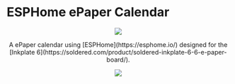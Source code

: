 # ESPHome ePaper Calendar
<p align="center">
	<img src="https://github.com/paviro/ESPHome-ePaper-Calendar/assets/992826/4516fc09-13db-48a0-9bb4-6b77c75827b0">
</p>
<p align="center">A ePaper calendar using [ESPHome](https://esphome.io/) designed for the [Inkplate 6](https://soldered.com/product/soldered-inkplate-6-6-e-paper-board/).</p>

<p align="center">
	<img src="https://github.com/paviro/ESPHome-ePaper-Calendar/assets/992826/70344da3-d793-4516-8b8c-cae3b836d326">
</p>
